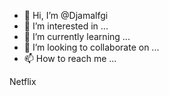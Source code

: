 - 👋 Hi, I’m @Djamalfgi
- 👀 I’m interested in ...
- 🌱 I’m currently learning ...
- 💞️ I’m looking to collaborate on ...
- 📫 How to reach me ...

<!---
Djamalfgi/Djamalfgi is a ✨ special ✨ repository because its `README.md` (this file) appears on your GitHub profile.
You can click the Preview link to take a look at your changes.
--->
Netflix
